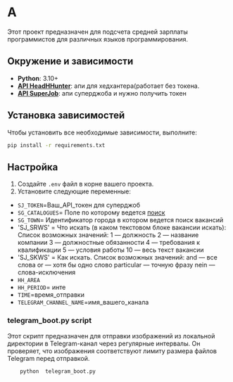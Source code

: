 # A

Этот проект предназначен для подсчета средней зарплаты программистов для различных языков программирования.

## Окружение и зависимости

- **Python**: 3.10+
- **[API HeadHHunter](https://dev.hh.ru)**: апи для хедхантера(работает без токена.
- **[API SuperJob](https://api.superjob.ru)**: апи суперджоба и нужно получить токен


## Установка зависимостей

Чтобы установить все необходимые зависимости, выполните:

```bash
pip install -r requirements.txt
```

## Настройка

1. Создайте `.env` файл в корне вашего проекта.
2. Установите следующие переменные:

- `SJ_TOKEN`=Ваш_API_токен для суперджоб
- `SG_CATALOGUES`= Поле по которому ведется [поиск](https://api.superjob.ru/#place_of_work)
- `SG_TOWN`= Идентификатор города в котором ведется поиск вакансий
- 'SJ_SRWS' = Что искать (в каком текстовом блоке вакансии искать): 
                        Список возможных значений:
                          1 — должность
                          2 — название компании
                          3 — должностные обязанности
                          4 — требования к квалификации
                          5 — условия работы
                          10 — весь текст вакансии
- 'SJ_SKWS' = Как искать. 
                        Список возможных значений:
                          and — все слова
                          or — хотя бы одно слово
                          particular — точную фразу
                          nein — слова-исключения
- `HH_AREA`
- `HH_PERIOD`= инте
- `TIME`=время_отправки
- `TELEGRAM_CHANNEL_NAME`=имя_вашего_канала

### telegram_boot.py script
Этот скрипт предназначен для отправки изображений из локальной директории в Telegram-канал через регулярные интервалы. Он проверяет, что изображения соответствуют лимиту размера файлов Telegram перед отправкой.
```bash
    python  telegram_boot.py 
```
